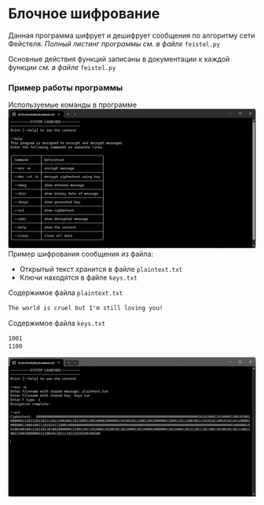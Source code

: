 # Блочное шифрование

Данная программа шифрует и дешифрует сообщения по алгоритму сети Фейстеля. *Полный листинг программы см. в файле* `feistel.py`

Основные действия функций записаны в документации к каждой функции *см. в файле* `feistel.py`

### Пример работы программы

Используемые команды в программе
![help](help.png)
Пример шифрования сообщения из файла: 
+ Открытый текст хранится в файле `plaintext.txt`
+ Ключи находятся в файле `keys.txt`

Содержимое файла `plaintext.txt`
```txt
The world is cruel but I'm still loving you!
```

Содержимое файла `keys.txt`

```txt
1001
1100
```

![enc](encryption.png)
